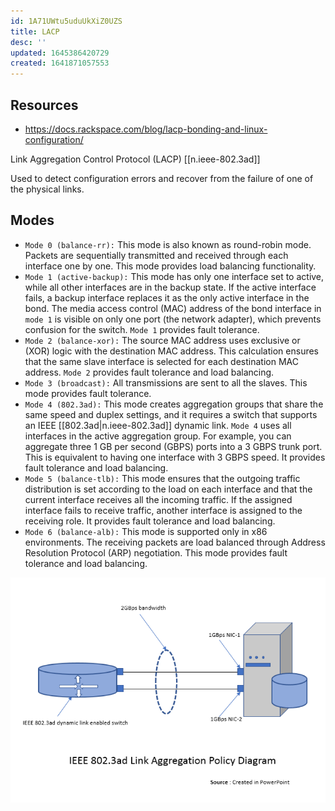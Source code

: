 ```yaml
---
id: 1A71UWtu5uduUkXiZ0UZS
title: LACP
desc: ''
updated: 1645386420729
created: 1641871057553
---
```


## Resources

- <https://docs.rackspace.com/blog/lacp-bonding-and-linux-configuration/>

Link Aggregation Control Protocol (LACP) [[n.ieee-802.3ad]]

Used to detect configuration errors and recover from the failure of one of the physical links.

## Modes

- `Mode 0 (balance-rr):`
This mode is also known as round-robin mode.
Packets are sequentially transmitted and received through each interface one by one.
This mode provides load balancing functionality.
- `Mode 1 (active-backup):`
This mode has only one interface set to active, while all other interfaces are in the backup state.
If the active interface fails, a backup interface replaces it as the only active interface in the bond.
The media access control (MAC) address of the bond interface in `mode 1` is visible on only one port (the network adapter), which prevents confusion for the switch.
`Mode 1` provides fault tolerance.
- `Mode 2 (balance-xor):`
The source MAC address uses exclusive or (XOR) logic with the destination MAC address.
This calculation ensures that the same slave interface is selected for each destination MAC address.
`Mode 2` provides fault tolerance and load balancing.
- `Mode 3 (broadcast):`
All transmissions are sent to all the slaves.
This mode provides fault tolerance.
- `Mode 4 (802.3ad):`
This mode creates aggregation groups that share the same speed and duplex settings, and it requires a switch that supports an IEEE [[802.3ad|n.ieee-802.3ad]] dynamic link.
`Mode 4` uses all interfaces in the active aggregation group.
For example, you can aggregate three 1 GB per second (GBPS) ports into a 3 GBPS trunk port.
This is equivalent to having one interface with 3 GBPS speed.
It provides fault tolerance and load balancing.
- `Mode 5 (balance-tlb):`
This mode ensures that the outgoing traffic distribution is set according to the load on each interface and that the current interface receives all the incoming traffic.
If the assigned interface fails to receive traffic, another interface is assigned to the receiving role.
It provides fault tolerance and load balancing.
- `Mode 6 (balance-alb):`
This mode is supported only in x86 environments.
The receiving packets are load balanced through Address Resolution Protocol (ARP) negotiation.
This mode provides fault tolerance and load balancing.

![link aggregation](/assets/images/2022-02-20-11-46-53.png)
